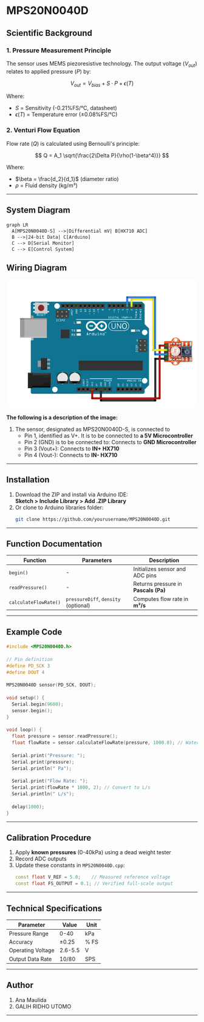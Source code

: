 # MPS20N0040D

## Scientific Background
### 1. Pressure Measurement Principle
The sensor uses MEMS piezoresistive technology. The output voltage ($V_{out}$) relates to applied pressure ($P$) by:

$$
V_{out} = V_{bias} + S \cdot P + \epsilon(T)
$$

Where:
- $S$ = Sensitivity (-0.21%FS/°C, datasheet)
- $\epsilon(T)$ = Temperature error (±0.08%FS/°C)

### 2. Venturi Flow Equation
Flow rate ($Q$) is calculated using Bernoulli's principle:

$$
Q = A_1 \sqrt{\frac{2\Delta P}{\rho(1-\beta^4)}}
$$

Where:
- $\beta = \frac{d_2}{d_1}$ (diameter ratio)
- $\rho$ = Fluid density (kg/m³)

---

## System Diagram
```mermaid
graph LR
  A[MPS20N0040D-S] -->|Differential mV| B[HX710 ADC]
  B -->|24-bit Data| C[Arduino]
  C --> D[Serial Monitor]
  C --> E[Control System]
```

## Wiring Diagram
![Arduino Wiring Diagram](docs/wiring.png)

**The following is a description of the image:**
1. The sensor, designated as MPS20N0040D-S, is connected to
   - Pin 1, identified as V+. It is to be connected to **a 5V Microcontroller**
   - Pin 2 (GND) is to be connected to: Connects to **GND Microcontroller**
   - Pin 3 (Vout+): Connects to **IN+ HX710**
   - Pin 4 (Vout-): Connects to **IN- HX710**

---

## Installation
1. Download the ZIP and install via Arduino IDE:  
   **Sketch > Include Library > Add .ZIP Library**
2. Or clone to Arduino libraries folder:
   ```bash
   git clone https://github.com/yourusername/MPS20N0040D.git
   ```

---

## Function Documentation
| Function | Parameters | Description |
|----------|------------|-------------|
| `begin()` | - | Initializes sensor and ADC pins |
| `readPressure()` | - | Returns pressure in **Pascals (Pa)** |
| `calculateFlowRate()` | `pressureDiff`, `density` (optional) | Computes flow rate in **m³/s** |

---

## Example Code
```cpp
#include <MPS20N0040D.h>

// Pin definition
#define PD_SCK 3
#define DOUT 4

MPS20N0040D sensor(PD_SCK, DOUT);

void setup() {
  Serial.begin(9600);
  sensor.begin();
}

void loop() {
  float pressure = sensor.readPressure();
  float flowRate = sensor.calculateFlowRate(pressure, 1000.0); // Water density
  
  Serial.print("Pressure: "); 
  Serial.print(pressure); 
  Serial.println(" Pa");
  
  Serial.print("Flow Rate: "); 
  Serial.print(flowRate * 1000, 2); // Convert to L/s
  Serial.println(" L/s");
  
  delay(1000);
}
```

---

## Calibration Procedure
1. Apply **known pressures** (0-40kPa) using a dead weight tester
2. Record ADC outputs
3. Update these constants in `MPS20N0040D.cpp`:
   ```cpp
   const float V_REF = 5.0;    // Measured reference voltage
   const float FS_OUTPUT = 0.1; // Verified full-scale output
   ```

---

## Technical Specifications
| Parameter | Value | Unit |
|-----------|-------|------|
| Pressure Range | 0-40 | kPa |
| Accuracy | ±0.25 | % FS |
| Operating Voltage | 2.6-5.5 | V |
| Output Data Rate | 10/80 | SPS |

---

## Author
1. Ana Maulida
2. GALIH RIDHO UTOMO

---
